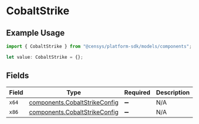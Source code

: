 # CobaltStrike

## Example Usage

```typescript
import { CobaltStrike } from "@censys/platform-sdk/models/components";

let value: CobaltStrike = {};
```

## Fields

| Field                                                                          | Type                                                                           | Required                                                                       | Description                                                                    |
| ------------------------------------------------------------------------------ | ------------------------------------------------------------------------------ | ------------------------------------------------------------------------------ | ------------------------------------------------------------------------------ |
| `x64`                                                                          | [components.CobaltStrikeConfig](../../models/components/cobaltstrikeconfig.md) | :heavy_minus_sign:                                                             | N/A                                                                            |
| `x86`                                                                          | [components.CobaltStrikeConfig](../../models/components/cobaltstrikeconfig.md) | :heavy_minus_sign:                                                             | N/A                                                                            |